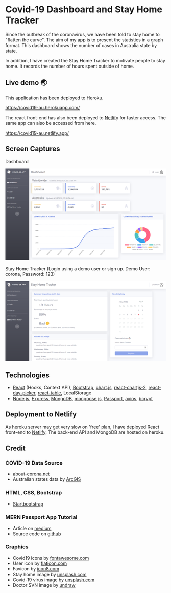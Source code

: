 # Covid-19 Dashboard and Stay Home Tracker 

Since the outbreak of the coronavirus, we have been told to stay home to "flatten the curve". The aim of my app is to present the statistics in a graph format. This dashboard shows the number of cases in Australia state by state. 

In addition, I have created the Stay Home Tracker to motivate people to stay home. It records the number of hours spent outside of home. 


## Live demo :earth_asia:
This application has been deployed to Heroku. 

https://covid19-au.herokuapp.com/

The react front-end has also been deployed to [Netlify](https://www.netlify.com/) for faster access. The same app can also be accessed from here. 

https://covid19-au.netlify.app/


## Screen Captures

Dashboard 

<img src="./README/dashboard.png" width=700px>

Stay Home Tracker (Login using a demo user or sign up. Demo User: corona, Password: 123)

<img src="./README/stayhometracker.png" width=700px>

## Technologies  	
* [React](https://reactjs.org/) (Hooks, Context API), [Bootstrap](https://getbootstrap.com/), [chart.js](https://www.chartjs.org/), [react-chartjs-2](https://github.com/jerairrest/react-chartjs-2), [react-day-picker](http://react-day-picker.js.org/), [react-table](https://github.com/tannerlinsley/react-table), LocalStorage
* [Node.js](https://nodejs.org/), [Express](https://expressjs.com/), [MongoDB](https://www.mongodb.com/), [mongoose.js](https://mongoosejs.com/), [Passport](http://www.passportjs.org/), [axios](https://www.npmjs.com/package/axios), [bcrypt](https://www.npmjs.com/package/bcrypt)

## Deployment to Netlify 
As heroku server may get very slow on 'free' plan, I have deployed React front-end to [Netlify](https://www.netlify.com/). The back-end API and MongoDB are hosted on heroku. 

## Credit 
### COVID-19 Data Source
* [about-corona.net](https://about-corona.net/) 
* Australian states data by [ArcGIS](https://www.arcgis.com/home/item.html?id=35b077523be94f7288b21db815e6e6e6)

### HTML, CSS, Bootstrap 
* [Startbootstrap](https://startbootstrap.com/)

### MERN Passport App Tutorial 
* Article on [medium](https://medium.com/@brendt_bly/simple-mern-passport-app-tutorial-4aec2105e367)
* Source code on [github](https://github.com/b-bly/simple-mern-passport)

### Graphics
* Covid19 icons by [fontawesome.com](https://fontawesome.com/icons?d=gallery&q=covid-19&m=free)
* User icon by [flaticon.com](https://www.flaticon.com/)
* Favicon by [icon8.com](https://icons8.com/icons/set/virus)
* Stay home image by [unsplash.com](https://unsplash.com/photos/1B8l_3ckncI) 
* Covid-19 virus image by [unsplash.com](https://unsplash.com/photos/w9KEokhajKw)
* Doctor SVN image by [undraw](https://undraw.co/)
